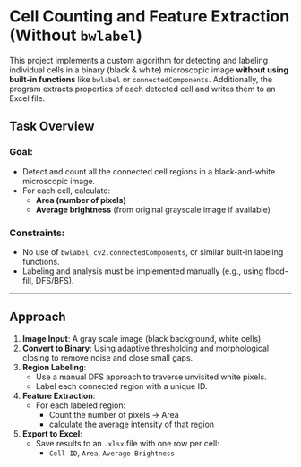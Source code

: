 # Cell Counting and Feature Extraction (Without `bwlabel`)

This project implements a custom algorithm for detecting and labeling individual cells in a binary (black & white) microscopic image **without using built-in functions** like `bwlabel` or `connectedComponents`. Additionally, the program extracts properties of each detected cell and writes them to an Excel file.

## Task Overview

### Goal:
- Detect and count all the connected cell regions in a black-and-white microscopic image.
- For each cell, calculate:
  - **Area (number of pixels)**
  - **Average brightness** (from original grayscale image if available)

### Constraints:
- No use of `bwlabel`, `cv2.connectedComponents`, or similar built-in labeling functions.
- Labeling and analysis must be implemented manually (e.g., using flood-fill, DFS/BFS).

---

## Approach

1. **Image Input**: A gray scale image (black background, white cells).
2. **Convert to Binary**: Using adaptive thresholding and morphological closing to remove noise and close small gaps.
3. **Region Labeling**:
   - Use a manual DFS approach to traverse unvisited white pixels.
   - Label each connected region with a unique ID.
4. **Feature Extraction**:
   - For each labeled region:
     - Count the number of pixels → Area
     - calculate the average intensity of that region
5. **Export to Excel**:
   - Save results to an `.xlsx` file with one row per cell:
     - `Cell ID`, `Area`, `Average Brightness`


